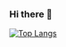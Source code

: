 ### Hi there 👋

[![Top Langs](https://github-readme-stats.vercel.app/api/top-langs/?username=saeyoung22&layout=compact)](https://github.com/saeyoung22/github-readme-stats)
<!--
**saeyoung22/saeyoung22** is a ✨ _special_ ✨ repository because its `README.md` (this file) appears on your GitHub profile.

Here are some ideas to get you started:

- 🔭 I’m currently working on ...
- 🌱 I’m currently learning ...
- 👯 I’m looking to collaborate on ...
- 🤔 I’m looking for help with ...
- 💬 Ask me about ...
- 📫 How to reach me: ...
- 😄 Pronouns: ...
- ⚡ Fun fact: ...
-->
